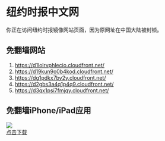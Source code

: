<h1>纽约时报中文网</h1>
<p>你正在访问纽约时报镜像网站页面，因为原网址在中国大陆被封锁。</p>
<h2>免翻墙网站</h2>
<ol>
<li><a href="https://d1lolrvphlecio.cloudfront.net/" target="1">https://d1lolrvphlecio.cloudfront.net/</a></li>
<li><a href="https://d19kun9o0b4kod.cloudfront.net/" target="2">https://d19kun9o0b4kod.cloudfront.net/</a></li>
<li><a href="https://dg1pdkx7by2y.cloudfront.net/" target="3">https://dg1pdkx7by2y.cloudfront.net/</a></li>
<li><a href="https://d2gbs3a4q1p4q9.cloudfront.net/" target="4">https://d2gbs3a4q1p4q9.cloudfront.net/</a></li>
<li><a href="https://d3qx1psi7fmjqy.cloudfront.net/" target="5">https://d3qx1psi7fmjqy.cloudfront.net/</a></li>
</ol>
<h2>免翻墙iPhone/iPad应用</h2>
<p>
	<a href="https://itunes.apple.com/cn/app/niu-yue-shi-bao-zhong-wen-wang/id807498298?mt=8">
		<img src="icon175x175.jpeg" />
		<br/>点击下载
	</a>
</p>